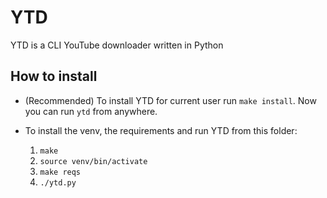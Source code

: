 # YTD
YTD is a CLI YouTube downloader written in Python

## How to install

- (Recommended) To install YTD for current user run `make install`.
  Now you can run `ytd` from anywhere.

- To install the venv, the requirements and run YTD from this folder:
    1. `make`
    2. `source venv/bin/activate`
    3. `make reqs`
    4. `./ytd.py`
